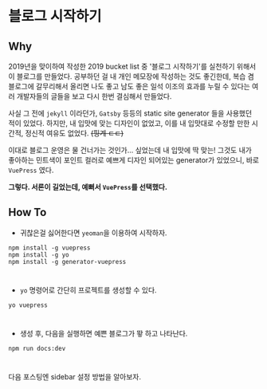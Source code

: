 # 블로그 시작하기

## Why
2019년을 맞이하여 작성한 2019 bucket list 중 '블로그 시작하기'를 실천하기 위해서 이 블로그를 만들었다.
공부하던 걸 내 개인 메모장에 작성하는 것도 좋긴한데, 복습 겸 블로그에 갈무리해서 올리면 나도 좋고 남도 좋은
일석 이조의 효과를 누릴 수 있다는 여러 개발자들의 글들을 보고 다시 한번 결심해서 만들었다.

사실 그 전에 `jekyll` 이라던가, `Gatsby` 등등의 static site generator 들을 사용했던 적이 있었다.
하지만, 내 입맛에 맞는 디자인이 없었고, 이를 내 입맛대로 수정할 만한 시간적, 정신적 여유도 없었다. ~~(핑계 ㄷㄷ)~~

이대로 블로그 운영은 물 건너가는 것인가... 싶었는데 내 입맛에 딱 맞는! 그것도 내가 좋아하는 민트색이
포인트 컬러로 예쁘게 디자인 되어있는 generator가 있었으니, 바로 `VuePress` 였다.

**그렇다. 서론이 길었는데, 예뻐서 `VuePress`를 선택했다.**

## How To
- 귀찮은걸 싫어한다면 `yeoman`을 이용하여 시작하자.

```$xslt
npm install -g vuepress
npm install -g yo
npm install -g generator-vuepress
```
#
- `yo` 명령어로 간단히 프로젝트를 생성할 수 있다.
```$xslt
yo vuepress
```
#
- 생성 후, 다음을 실행하면 예쁜 블로그가 뙇 하고 나타난다.
```$xslt
npm run docs:dev
```
#
다음 포스팅엔 sidebar 설정 방법을 알아보자.
